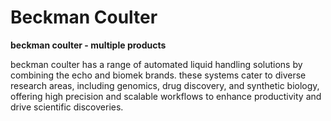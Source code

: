 # Beckman Coulter

**beckman coulter - multiple products**

beckman coulter has a range of automated liquid handling solutions by combining the echo and biomek brands. these systems cater to diverse research areas, including genomics, drug discovery, and synthetic biology, offering high precision and scalable workflows to enhance productivity and drive scientific discoveries.
